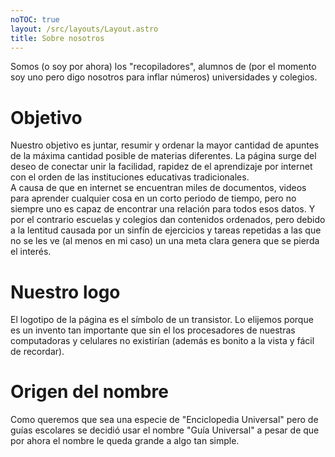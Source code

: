 ```yaml
---
noTOC: true
layout: /src/layouts/Layout.astro
title: Sobre nosotros
---
```


Somos (o soy por ahora) los "recopiladores", alumnos de (por el momento soy uno pero digo nosotros para inflar números) universidades y colegios.

# Objetivo

Nuestro objetivo es juntar, resumir y ordenar la mayor cantidad de apuntes de la máxima cantidad posible de materias diferentes.
La página surge del deseo de conectar unir la facilidad, rapidez de el aprendizaje por internet con el orden de las instituciones educativas tradicionales.\
A causa de que en internet se encuentran miles de documentos, videos para aprender cualquier cosa en un corto periodo de tiempo, pero no siempre  uno es capaz de encontrar una relación para todos esos datos. Y por el contrario escuelas y colegios dan contenidos ordenados, pero debido a la lentitud causada por un sinfín de ejercicios y tareas repetidas a las que no se les ve (al menos en mi caso) un una meta clara genera que se pierda el interés.

# Nuestro logo

El logotipo de la página es el símbolo de un transistor. Lo elijemos porque es un invento tan importante que sin el los procesadores de nuestras computadoras y celulares no existirían (además es bonito a la vista y fácil de recordar).

# Origen del nombre

Como queremos que sea una especie de "Enciclopedia Universal" pero de guías escolares se decidió usar el nombre "Guía Universal" a pesar de que por ahora el nombre le queda grande a algo tan simple.
